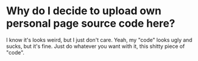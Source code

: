<h1>Why do I decide to upload own personal page source code here?</h1>
<p>I know it's looks weird, but I just don't care. Yeah, my "code" looks ugly and sucks, but it's fine. Just do whatever you want with it, this shitty piece of "code".</p>
